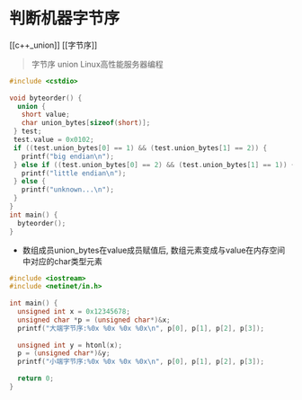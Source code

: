 # 判断机器字节序 

[[c++_union]] [[字节序]]

> 字节序 union Linux高性能服务器编程

```c++
#include <cstdio>  
  
void byteorder() {  
  union {  
   short value;  
   char union_bytes[sizeof(short)];  
 } test;  
 test.value = 0x0102;  
 if ((test.union_bytes[0] == 1) && (test.union_bytes[1] == 2)) {  
   printf("big endian\n");  
 } else if ((test.union_bytes[0] == 2) && (test.union_bytes[1] == 1)) {  
   printf("little endian\n");  
 } else {  
   printf("unknown...\n");  
 }  
}  
int main() {  
  byteorder();  
}
```

- 数组成员union_bytes在value成员赋值后, 数组元素变成与value在内存空间中对应的char类型元素

```c++
#include <iostream>  
#include <netinet/in.h>  
  
int main() {  
  unsigned int x = 0x12345678;  
  unsigned char *p = (unsigned char*)&x;  
  printf("大端字节序:%0x %0x %0x %0x\n", p[0], p[1], p[2], p[3]);  
   
  unsigned int y = htonl(x);  
  p = (unsigned char*)&y;  
  printf("小端字节序:%0x %0x %0x %0x\n", p[0], p[1], p[2], p[3]);  
   
  return 0;  
}
```